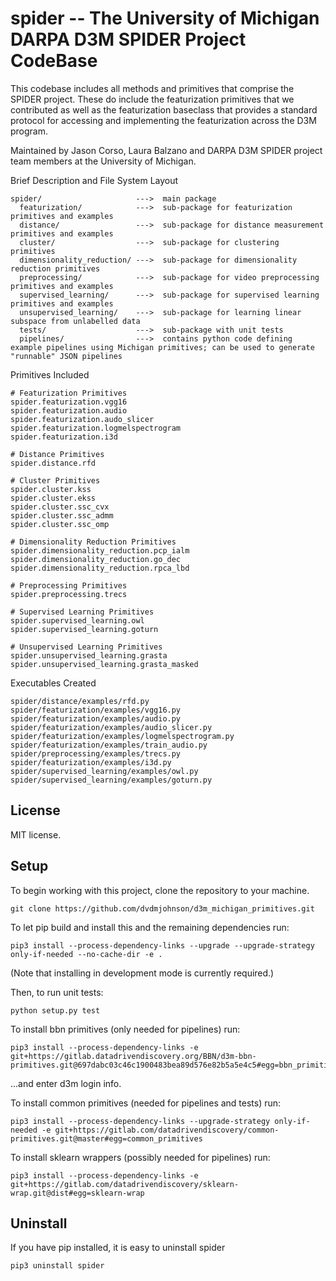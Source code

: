 spider -- The University of Michigan DARPA D3M SPIDER Project CodeBase
=================================

This codebase includes all methods and primitives that comprise the SPIDER 
project.  These do include the featurization primitives that we contributed as 
well as the featurization baseclass that provides a standard protocol for 
accessing and implementing the featurization across the D3M program.


Maintained by Jason Corso, Laura Balzano and DARPA D3M SPIDER project team members
at the University of Michigan.

Brief Description and File System Layout

    spider/                     --->  main package
      featurization/            --->  sub-package for featurization primitives and examples
      distance/                 --->  sub-package for distance measurement primitives and examples
      cluster/                  --->  sub-package for clustering primitives
      dimensionality_reduction/ --->  sub-package for dimensionality reduction primitives
      preprocessing/            --->  sub-package for video preprocessing primitives and examples
      supervised_learning/      --->  sub-package for supervised learning primitives and examples
      unsupervised_learning/    --->  sub-package for learning linear subspace from unlabelled data
      tests/                    --->  sub-package with unit tests 
      pipelines/                --->  contains python code defining example pipelines using Michigan primitives; can be used to generate "runnable" JSON pipelines

Primitives Included

    # Featurization Primitives
    spider.featurization.vgg16
    spider.featurization.audio
    spider.featurization.audo_slicer
    spider.featurization.logmelspectrogram
    spider.featurization.i3d

    # Distance Primitives
    spider.distance.rfd

    # Cluster Primitives
    spider.cluster.kss
    spider.cluster.ekss
    spider.cluster.ssc_cvx
    spider.cluster.ssc_admm
    spider.cluster.ssc_omp

    # Dimensionality Reduction Primitives
    spider.dimensionality_reduction.pcp_ialm
    spider.dimensionality_reduction.go_dec
    spider.dimensionality_reduction.rpca_lbd

    # Preprocessing Primitives
    spider.preprocessing.trecs
    
    # Supervised Learning Primitives
    spider.supervised_learning.owl
    spider.supervised_learning.goturn

    # Unsupervised Learning Primitives
    spider.unsupervised_learning.grasta
    spider.unsupervised_learning.grasta_masked

Executables Created

    spider/distance/examples/rfd.py
    spider/featurization/examples/vgg16.py
    spider/featurization/examples/audio.py
    spider/featurization/examples/audio_slicer.py
    spider/featurization/examples/logmelspectrogram.py
    spider/featurization/examples/train_audio.py
    spider/preprocessing/examples/trecs.py
    spider/featurization/examples/i3d.py
    spider/supervised_learning/examples/owl.py
    spider/supervised_learning/examples/goturn.py


License
-------

MIT license.

Setup
-----
To begin working with this project, clone the repository to your machine.

    git clone https://github.com/dvdmjohnson/d3m_michigan_primitives.git

To let pip build and install this and the remaining dependencies run:

    pip3 install --process-dependency-links --upgrade --upgrade-strategy only-if-needed --no-cache-dir -e .

(Note that installing in development mode is currently required.)

Then, to run unit tests:

    python setup.py test

To install bbn primitives (only needed for pipelines) run:

    pip3 install --process-dependency-links -e git+https://gitlab.datadrivendiscovery.org/BBN/d3m-bbn-primitives.git@697dabc03c46c1900483bea89d576e82b5a5e4c5#egg=bbn_primitives
    
...and enter d3m login info.

To install common primitives (needed for pipelines and tests) run:

    pip3 install --process-dependency-links --upgrade-strategy only-if-needed -e git+https://gitlab.com/datadrivendiscovery/common-primitives.git@master#egg=common_primitives
    
To install sklearn wrappers (possibly needed for pipelines) run:

    pip3 install --process-dependency-links -e git+https://gitlab.com/datadrivendiscovery/sklearn-wrap.git@dist#egg=sklearn-wrap


Uninstall
---------

If you have pip installed, it is easy to uninstall spider

    pip3 uninstall spider

